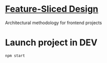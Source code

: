 # [Feature-Sliced Design](https://feature-sliced.design/)
Architectural methodology for frontend projects

# Launch project in DEV

```npm start```